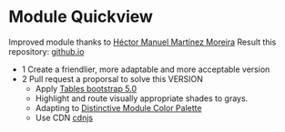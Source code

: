 # Module Quickview 
Improved module thanks to [Héctor Manuel Martínez Moreira](https://hx2.xyz/edcps)
Result this repository: [github.io](https://juanma386.github.io/quickview/)
* 1 Create a friendlier, more adaptable and more acceptable version
* 2 Pull request a proporsal to solve this VERSION
  * Apply [Tables bootstrap 5.0](https://getbootstrap.com/docs/5.0/content/tables/)
  * Highlight and route visually appropriate shades to grays.
  * Adapting to [Distinctive Module Color Palette](https://fb.com/2155408994590720/)
  * Use CDN [cdnjs](https://cdnjs.com/)
